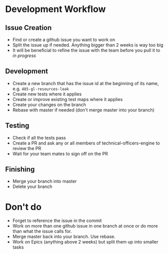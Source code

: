 # Development Workflow
## Issue Creation
- Find or create a github issue you want to work on
- Split the issue up if needed. Anything bigger than 2 weeks is way too big
- It will be beneficial to refine the issue with the team before you pull it to *in progress*
## Development
- Create a new branch that has the issue id at the beginning of its name, e.g. `485-gl-resources-leak`
- Create new tests where it applies
- Create or improve existing test maps where it applies
- Create your changes on the branch
- Rebase with master if needed (don't merge master into your branch)
## Testing
- Check if all the tests pass
- Create a PR and ask any or all members of technical-officers-engine to review the PR
- Wait for your team mates to sign off on the PR
## Finishing
- Merge your branch into master
- Delete your branch
# Don't do
- Forget to reference the issue in the commit
- Work on more than one github issue in one branch at once or do more than what the issue calls for.
- Merge master back into your branch. Use rebase.
- Work on Epics (anything above 2 weeks) but split them up into smaller tasks
